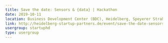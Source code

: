 ```yaml
---
title: Save the date: Sensors & {data} | Hackathon
date: 2019-10-11
location: Business Development Center (BDC), Heidelberg, Speyerer Straße 15/1, Heidelberg, BW, 69124, Deutschland
link: http://heidelberg-startup-partners.de/event/save-the-date-sensors-data-hackathon/
usergroup: startuphd
type: usergroup
---
```

